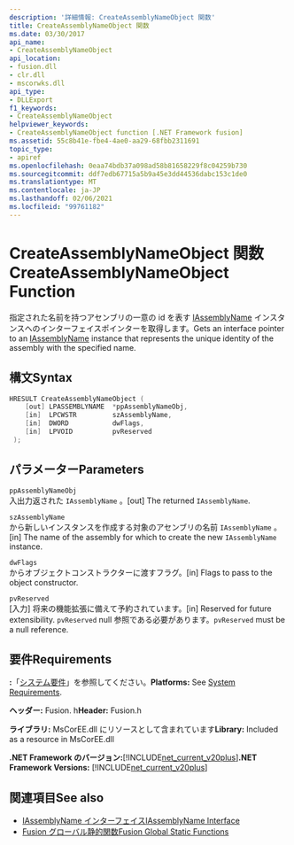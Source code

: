 ```yaml
---
description: '詳細情報: CreateAssemblyNameObject 関数'
title: CreateAssemblyNameObject 関数
ms.date: 03/30/2017
api_name:
- CreateAssemblyNameObject
api_location:
- fusion.dll
- clr.dll
- mscorwks.dll
api_type:
- DLLExport
f1_keywords:
- CreateAssemblyNameObject
helpviewer_keywords:
- CreateAssemblyNameObject function [.NET Framework fusion]
ms.assetid: 55c8b41e-fbe4-4ae0-aa29-68fbb2311691
topic_type:
- apiref
ms.openlocfilehash: 0eaa74bdb37a098ad58b81658229f8c04259b730
ms.sourcegitcommit: ddf7edb67715a5b9a45e3dd44536dabc153c1de0
ms.translationtype: MT
ms.contentlocale: ja-JP
ms.lasthandoff: 02/06/2021
ms.locfileid: "99761182"
---
```

# <a name="createassemblynameobject-function"></a><span data-ttu-id="32c87-103">CreateAssemblyNameObject 関数</span><span class="sxs-lookup"><span data-stu-id="32c87-103">CreateAssemblyNameObject Function</span></span>

<span data-ttu-id="32c87-104">指定された名前を持つアセンブリの一意の id を表す [IAssemblyName](iassemblyname-interface.md) インスタンスへのインターフェイスポインターを取得します。</span><span class="sxs-lookup"><span data-stu-id="32c87-104">Gets an interface pointer to an [IAssemblyName](iassemblyname-interface.md) instance that represents the unique identity of the assembly with the specified name.</span></span>  
  
## <a name="syntax"></a><span data-ttu-id="32c87-105">構文</span><span class="sxs-lookup"><span data-stu-id="32c87-105">Syntax</span></span>  
  
```cpp  
HRESULT CreateAssemblyNameObject (  
    [out] LPASSEMBLYNAME  *ppAssemblyNameObj,  
    [in]  LPCWSTR         szAssemblyName,  
    [in]  DWORD           dwFlags,  
    [in]  LPVOID          pvReserved  
 );  
```  
  
## <a name="parameters"></a><span data-ttu-id="32c87-106">パラメーター</span><span class="sxs-lookup"><span data-stu-id="32c87-106">Parameters</span></span>  

 `ppAssemblyNameObj`  
 <span data-ttu-id="32c87-107">入出力返された `IAssemblyName` 。</span><span class="sxs-lookup"><span data-stu-id="32c87-107">[out] The returned `IAssemblyName`.</span></span>  
  
 `szAssemblyName`  
 <span data-ttu-id="32c87-108">から新しいインスタンスを作成する対象のアセンブリの名前 `IAssemblyName` 。</span><span class="sxs-lookup"><span data-stu-id="32c87-108">[in] The name of the assembly for which to create the new `IAssemblyName` instance.</span></span>  
  
 `dwFlags`  
 <span data-ttu-id="32c87-109">からオブジェクトコンストラクターに渡すフラグ。</span><span class="sxs-lookup"><span data-stu-id="32c87-109">[in] Flags to pass to the object constructor.</span></span>  
  
 `pvReserved`  
 <span data-ttu-id="32c87-110">[入力] 将来の機能拡張に備えて予約されています。</span><span class="sxs-lookup"><span data-stu-id="32c87-110">[in] Reserved for future extensibility.</span></span> <span data-ttu-id="32c87-111">`pvReserved` null 参照である必要があります。</span><span class="sxs-lookup"><span data-stu-id="32c87-111">`pvReserved` must be a null reference.</span></span>  
  
## <a name="requirements"></a><span data-ttu-id="32c87-112">要件</span><span class="sxs-lookup"><span data-stu-id="32c87-112">Requirements</span></span>  

 <span data-ttu-id="32c87-113">**:**「[システム要件](../../get-started/system-requirements.md)」を参照してください。</span><span class="sxs-lookup"><span data-stu-id="32c87-113">**Platforms:** See [System Requirements](../../get-started/system-requirements.md).</span></span>  
  
 <span data-ttu-id="32c87-114">**ヘッダー:** Fusion. h</span><span class="sxs-lookup"><span data-stu-id="32c87-114">**Header:** Fusion.h</span></span>  
  
 <span data-ttu-id="32c87-115">**ライブラリ:** MsCorEE.dll にリソースとして含まれています</span><span class="sxs-lookup"><span data-stu-id="32c87-115">**Library:** Included as a resource in MsCorEE.dll</span></span>  
  
 <span data-ttu-id="32c87-116">**.NET Framework のバージョン:**[!INCLUDE[net_current_v20plus](../../../../includes/net-current-v20plus-md.md)]</span><span class="sxs-lookup"><span data-stu-id="32c87-116">**.NET Framework Versions:** [!INCLUDE[net_current_v20plus](../../../../includes/net-current-v20plus-md.md)]</span></span>  
  
## <a name="see-also"></a><span data-ttu-id="32c87-117">関連項目</span><span class="sxs-lookup"><span data-stu-id="32c87-117">See also</span></span>

- [<span data-ttu-id="32c87-118">IAssemblyName インターフェイス</span><span class="sxs-lookup"><span data-stu-id="32c87-118">IAssemblyName Interface</span></span>](iassemblyname-interface.md)
- [<span data-ttu-id="32c87-119">Fusion グローバル静的関数</span><span class="sxs-lookup"><span data-stu-id="32c87-119">Fusion Global Static Functions</span></span>](fusion-global-static-functions.md)
